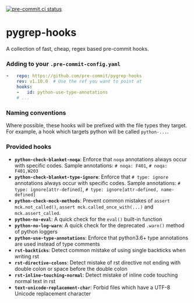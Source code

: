 [![pre-commit.ci status](https://results.pre-commit.ci/badge/github/pre-commit/pygrep-hooks/main.svg)](https://results.pre-commit.ci/latest/github/pre-commit/pygrep-hooks/main)

pygrep-hooks
============

A collection of fast, cheap, regex based pre-commit hooks.


### Adding to your `.pre-commit-config.yaml`

```yaml
-   repo: https://github.com/pre-commit/pygrep-hooks
    rev: v1.10.0  # Use the ref you want to point at
    hooks:
    -   id: python-use-type-annotations
    # ...
```

### Naming conventions

Where possible, these hooks will be prefixed with the file types they target.
For example, a hook which targets python will be called `python-...`.

### Provided hooks

[generated]: # (generated)
- **`python-check-blanket-noqa`**: Enforce that `noqa` annotations always occur with specific codes. Sample annotations: `# noqa: F401`, `# noqa: F401,W203`
- **`python-check-blanket-type-ignore`**: Enforce that `# type: ignore` annotations always occur with specific codes. Sample annotations: `# type: ignore[attr-defined]`, `# type: ignore[attr-defined, name-defined]`
- **`python-check-mock-methods`**: Prevent common mistakes of `assert mck.not_called()`, `assert mck.called_once_with(...)` and `mck.assert_called`.
- **`python-no-eval`**: A quick check for the `eval()` built-in function
- **`python-no-log-warn`**: A quick check for the deprecated `.warn()` method of python loggers
- **`python-use-type-annotations`**: Enforce that python3.6+ type annotations are used instead of type comments
- **`rst-backticks`**: Detect common mistake of using single backticks when writing rst
- **`rst-directive-colons`**: Detect mistake of rst directive not ending with double colon or space before the double colon
- **`rst-inline-touching-normal`**: Detect mistake of inline code touching normal text in rst
- **`text-unicode-replacement-char`**: Forbid files which have a UTF-8 Unicode replacement character
